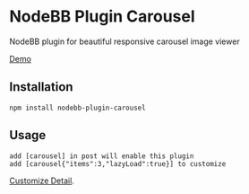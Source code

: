 # NodeBB Plugin Carousel

NodeBB plugin for beautiful responsive carousel image viewer

[Demo](http://swift.tf/topic/8/target)

## Installation

    npm install nodebb-plugin-carousel

## Usage

    add [carousel] in post will enable this plugin
    add [carousel{"items":3,"lazyLoad":true}] to customize
    
[Customize Detail](http://owlgraphic.com/owlcarousel/#customizing).
